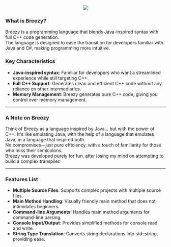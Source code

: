 <p align="center"> <img src="https://raw.githubusercontent.com/PantelisAndriankis/Breezy/master/logo.png"/></p>

### What is Breezy?

Breezy is a programming language that blends Java-inspired syntax with full C++ code generation.<br>
The language is designed to ease the transition for developers familiar with Java and C#, making programming more intuitive.

### Key Characteristics
- **Java-inspired syntax**: Familiar for developers who want a streamlined experience while still targeting C++.
- **Full C++ Support**: Generates clean and efficient C++ code without any reliance on other intermediaries.
- **Memory Management**: Breezy generates pure C++ code, giving you control over memory management.

---

### A Note on Breezy

Think of Breezy as a language inspired by Java... but with the power of C++.
It's like emulating Java, with the help of a language that emulates Java, in a language that inspired both.<br>
No compromises—just pure efficiency, with a touch of familiarity for those who miss their semicolons.<br>
Breezy was developed purely for fun, after losing my mind on attempting to build a complex transpiler.

---

### Features List
- **Multiple Source Files**: Supports complex projects with multiple source files.
- **Main Method Handling**: Visually friendly main method that does not intimidates beginners.
- **Command-line Arguments**: Handles main method arguments for command-line parsing.
- **Console Input/Output**: Provides simplified methods for console read and write.
- **String Type Translation**: Converts string declarations into std::string, providing ease.
